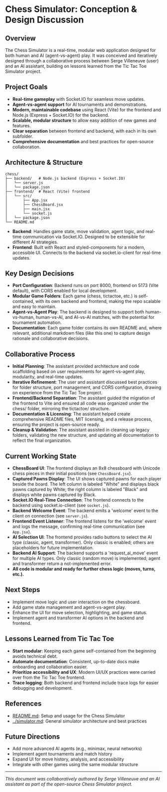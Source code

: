 # Chess Simulator: Conception & Design Discussion

## Overview
The Chess Simulator is a real-time, modular web application designed for both human and AI (agent-vs-agent) play. It was conceived and iteratively designed through a collaborative process between Serge Villeneuve (user) and an AI assistant, building on lessons learned from the Tic Tac Toe Simulator project.

## Project Goals
- **Real-time gameplay** with Socket.IO for seamless move updates.
- **Agent-vs-agent support** for AI tournaments and demonstrations.
- **Modern, maintainable codebase** using React (Vite) for the frontend and Node.js (Express + Socket.IO) for the backend.
- **Scalable, modular structure** to allow easy addition of new games and features.
- **Clear separation** between frontend and backend, with each in its own subfolder.
- **Comprehensive documentation** and best practices for open-source collaboration.

## Architecture & Structure

```
chess/
├── backend/   # Node.js backend (Express + Socket.IO)
│   └── server.js
│   └── package.json
├── frontend/  # React (Vite) frontend
│   └── src/
│       ├── App.jsx
│       ├── ChessBoard.jsx
│       ├── main.jsx
│       └── socket.js
│   └── package.json
└── README.md
```

- **Backend**: Handles game state, move validation, agent logic, and real-time communication via Socket.IO. Designed to be extensible for different AI strategies.
- **Frontend**: Built with React and styled-components for a modern, accessible UI. Connects to the backend via socket.io-client for real-time updates.

## Key Design Decisions
- **Port Configuration**: Backend runs on port 8000, frontend on 5173 (Vite default), with CORS enabled for local development.
- **Modular Game Folders**: Each game (chess, tictactoe, etc.) is self-contained, with its own backend and frontend, making the repo scalable and easy to maintain.
- **Agent-vs-Agent Play**: The backend is designed to support both human-vs-human, human-vs-AI, and AI-vs-AI matches, with the potential for tournament automation.
- **Documentation**: Each game folder contains its own README and, where relevant, additional markdown files (like this one) to capture design rationale and collaborative decisions.

## Collaborative Process
- **Initial Planning**: The assistant provided architecture and code scaffolding based on user requirements for agent-vs-agent play, modularity, and real-time updates.
- **Iterative Refinement**: The user and assistant discussed best practices for folder structure, port management, and CORS configuration, drawing on experience from the Tic Tac Toe project.
- **Frontend/Backend Separation**: The assistant guided the migration of the frontend to Vite and ensured all code was organized under the chess/ folder, mirroring the tictactoe/ structure.
- **Documentation & Licensing**: The assistant helped create comprehensive README files, MIT licensing, and a release process, ensuring the project is open-source ready.
- **Cleanup & Validation**: The assistant assisted in cleaning up legacy folders, validating the new structure, and updating all documentation to reflect the final organization.

## Current Working State
- **ChessBoard UI**: The frontend displays an 8x8 chessboard with Unicode chess pieces in their initial positions (see `ChessBoard.jsx`).
- **Captured Pawns Display**: The UI shows captured pawns for each player beside the board. The left column is labeled "White" and displays black pawns captured by White; the right column is labeled "Black" and displays white pawns captured by Black.
- **Socket.IO Real-Time Connection**: The frontend connects to the backend using socket.io-client (see `socket.js`).
- **Backend Welcome Event**: The backend emits a 'welcome' event to the client on connection (see `server.js`).
- **Frontend Event Listener**: The frontend listens for the 'welcome' event and logs the message, confirming real-time communication (see `App.jsx`).
- **AI Selection UI**: The frontend provides radio buttons to select the AI type (classic, agent, transformer). Only classic is enabled; others are placeholders for future implementation.
- **Backend AI Support**: The backend supports a 'request_ai_move' event for multiple AI types. Only classic (random move) is implemented; agent and transformer return a not-implemented error.
- **All code is modular and ready for further chess logic (moves, turns, etc.).**

## Next Steps
- Implement move logic and user interaction on the chessboard.
- Add game state management and agent-vs-agent play.
- Enhance the UI for move selection, highlighting, and game status.
- Implement agent and transformer AI options in the backend and frontend.

## Lessons Learned from Tic Tac Toe
- **Start modular**: Keeping each game self-contained from the beginning avoids technical debt.
- **Automate documentation**: Consistent, up-to-date docs make onboarding and collaboration easier.
- **Prioritize accessibility and UX**: Modern UI/UX practices were carried over from the Tic Tac Toe frontend.
- **Trace logging**: Both backend and frontend include trace logs for easier debugging and development.

## References
- [README.md](./README.md): Setup and usage for the Chess Simulator
- [../simulator.md](../simulator.md): General simulator architecture and best practices

## Future Directions
- Add more advanced AI agents (e.g., minimax, neural networks)
- Implement agent tournaments and match history
- Expand UI for move history, analysis, and accessibility
- Integrate with other games using the same modular structure

---

*This document was collaboratively authored by Serge Villeneuve and an AI assistant as part of the open-source Chess Simulator project.* 